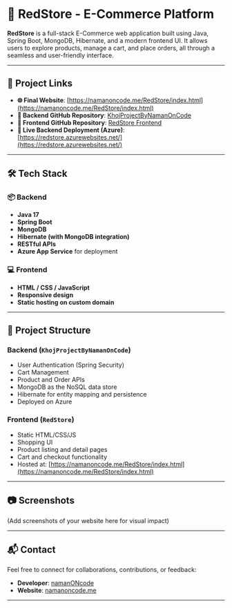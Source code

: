 # 🛒 RedStore - E-Commerce Platform

**RedStore** is a full-stack E-Commerce web application built using Java, Spring Boot, MongoDB, Hibernate, and a modern frontend UI. It allows users to explore products, manage a cart, and place orders, all through a seamless and user-friendly interface.

---

## 🔗 Project Links

- **🌐 Final Website**: [https://namanoncode.me/RedStore/index.html](https://namanoncode.me/RedStore/index.html)
- **🧠 Backend GitHub Repository**: [KhojProjectByNamanOnCode](https://github.com/namanONcode/KhojProjectByNamanOnCode/)
- **🎨 Frontend GitHub Repository**: [RedStore Frontend](https://github.com/namanONcode/RedStore)
- **🚀 Live Backend Deployment (Azure)**: [https://redstore.azurewebsites.net/](https://redstore.azurewebsites.net/)

---

## 🛠 Tech Stack

### 📦 Backend
- **Java 17**
- **Spring Boot**
- **MongoDB**
- **Hibernate (with MongoDB integration)**
- **RESTful APIs**
- **Azure App Service** for deployment

### 💻 Frontend
- **HTML / CSS / JavaScript**
- **Responsive design**
- **Static hosting on custom domain**

---

## 📁 Project Structure

### Backend (`KhojProjectByNamanOnCode`)
- User Authentication (Spring Security)
- Cart Management
- Product and Order APIs
- MongoDB as the NoSQL data store
- Hibernate for entity mapping and persistence
- Deployed on Azure

### Frontend (`RedStore`)
- Static HTML/CSS/JS
- Shopping UI
- Product listing and detail pages
- Cart and checkout functionality
- Hosted at: [https://namanoncode.me/RedStore/index.html](https://namanoncode.me/RedStore/index.html)

---

## 📷 Screenshots

(Add screenshots of your website here for visual impact)

---

## 📬 Contact

Feel free to connect for collaborations, contributions, or feedback:

- **Developer**: [namanONcode](https://github.com/namanONcode)
- **Website**: [namanoncode.me](https://namanoncode.me)

---

